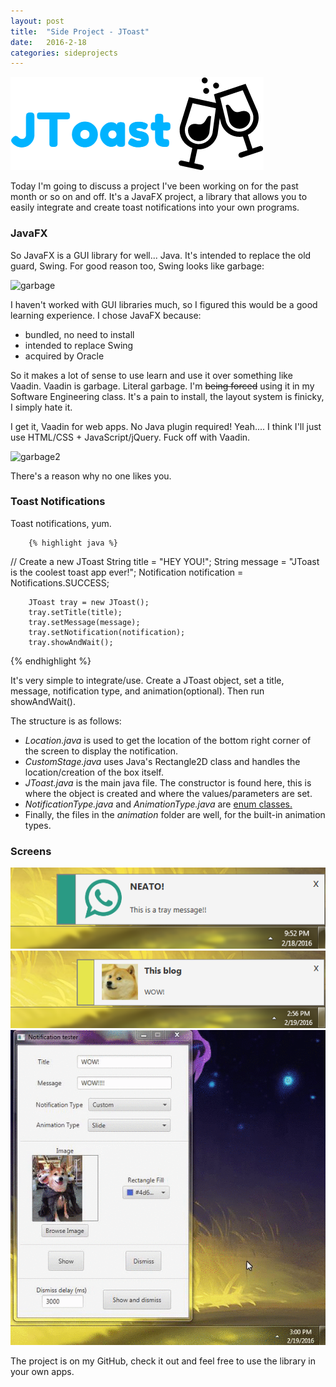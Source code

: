 ```yaml
---
layout: post
title:  "Side Project - JToast"
date:   2016-2-18
categories: sideprojects
---
```


![JToast](/assets/jt1.png)

Today I'm going to discuss a project I've been working on for the past month or so on and off. It's a JavaFX project, a library that allows you to easily integrate and create toast notifications into your own programs.

### JavaFX
So JavaFX is a GUI library for well... Java. It's intended to replace the old guard, Swing. For good reason too, Swing looks like garbage:

![garbage](https://upload.wikimedia.org/wikipedia/commons/c/cc/Gui-widgets.png)

I haven't worked with GUI libraries much, so I figured this would be a good learning experience. I chose JavaFX because:

- bundled, no need to install
- intended to replace Swing
- acquired by Oracle

So it makes a lot of sense to use learn and use it over something like Vaadin. Vaadin is garbage. Literal garbage. I'm ~~being forced~~ using it in my Software Engineering class. It's a pain to install, the layout system is finicky, I simply hate it.

I get it, Vaadin for web apps. No Java plugin required! Yeah.... I think I'll just use HTML/CSS + JavaScript/jQuery. Fuck off with Vaadin.

![garbage2](http://zeroturnaround.com/wp-content/uploads/2013/07/Web-frameworks-developer-productivity-report.png)

There's a reason why no one likes you.


### Toast Notifications

Toast notifications, yum. 

        {% highlight java %}
// Create a new JToast
        String title = "HEY YOU!";
        String message = "JToast is the coolest toast app ever!";
        Notification notification = Notifications.SUCCESS;

        JToast tray = new JToast();
        tray.setTitle(title);
        tray.setMessage(message);
        tray.setNotification(notification);
        tray.showAndWait();
{% endhighlight %}

It's very simple to integrate/use. Create a JToast object, set a title, message, notification type, and animation(optional). Then run showAndWait().

The structure is as follows:

- *Location.java* is used to get the location of the bottom right corner of the screen to display the notification.
- *CustomStage.java* uses Java's Rectangle2D class and handles the location/creation of the box itself.
- *JToast.java* is the main java file. The constructor is found here, this is where the object is created and where the values/parameters are set.
- *NotificationType.java* and *AnimationType.java* are [enum classes.](https://docs.oracle.com/javase/tutorial/java/javaOO/enum.html)
- Finally, the files in the *animation* folder are well, for the built-in animation types.



### Screens
![JToast2](/assets/jt2.png)
![JToast3](/assets/jt3.png)
![JToast3](/assets/jt4.gif)

The project is on my GitHub, check it out and feel free to use the library in your own apps.


